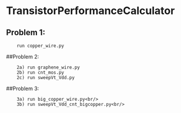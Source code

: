 # TransistorPerformanceCalculator
## Problem 1: 
```
	run copper_wire.py
```
##Problem 2: 
```
	2a) run graphene_wire.py
	2b) run cnt_mos.py
	2c) run sweepVt_Vdd.py
```
##Problem 3:
```
	3a) run big_copper_wire.py<br/>
	3b) run sweepVt_Vdd_cnt_bigcopper.py<br/>
```